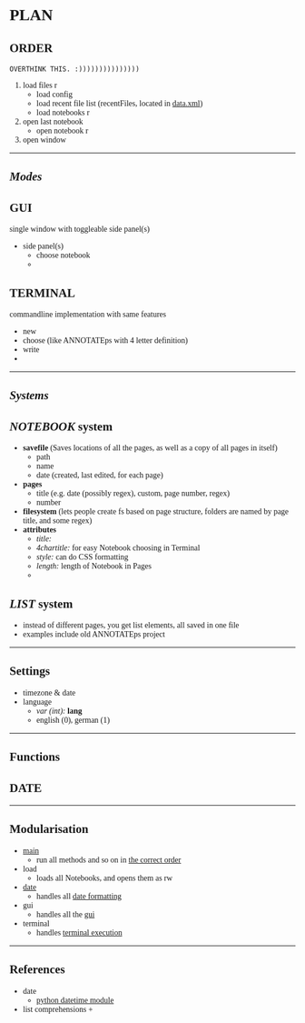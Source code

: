 <style>
  *{
    font-family: IBM Plex Mono;
  }


</style>


# **PLAN**

## ORDER

```
OVERTHINK THIS. :)))))))))))))))
```

1. load files r
    + load config
    + load recent file list (recentFiles, located in [data.xml](../filesystem/data.xml "open the file 'data.xml'"))
    + load notebooks r
2. open last notebook
    + open notebook r
3. open window

---

## ___Modes___

## GUI
single window with toggleable side panel(s)
+ side panel(s)
  + choose notebook
  + 

## TERMINAL
commandline implementation with same features
+ new
+ choose (like ANNOTATEps with 4 letter definition)
+ write
+ 

---

## ___Systems___

## _NOTEBOOK_ system

+ __savefile__ (Saves locations of all the pages, as well as a copy of all pages in itself)
  + path
  + name
  + date (created, last edited, for each page)
+ __pages__
  + title (e.g. date (possibly regex), custom, page number, regex)
  + number
+ __filesystem__ (lets people create fs based on page structure, folders are named by page title, and some regex)
+ __attributes__
  + _title:_
  + _4chartitle:_ for easy Notebook choosing in Terminal 
  + _style:_ can do CSS formatting
  + _length:_ length of Notebook in Pages
  + 

## _LIST_ system

+ instead of different pages, you get list elements, all saved in one file
+ examples include old ANNOTATEps project 

---

## Settings

+ timezone & date
+ language
  + _var (int):_ __lang__
  + english (0), german (1)

---

## Functions

## DATE

---

## Modularisation

+ [main](../bin/annotate/main.py "open the file 'main.py'")
  + run all methods and so on in [the correct order](#order "read about the order of processes")
+ load
  + loads all Notebooks, and opens them as rw
+ [date](../bin/annotate/date.py "open the file 'date.py'")
  + handles all [date formatting](#date "read about date formatting")
+ gui
  + handles all the [gui](#gui "read about the GUI")
+ terminal
  + handles [terminal execution](#terminal "read about the terminal execution")

---

## References

+ date
  + [python datetime module](https://docs.python.org/3/library/datetime.html "link to the datetime reference")
+ list comprehensions
  + 